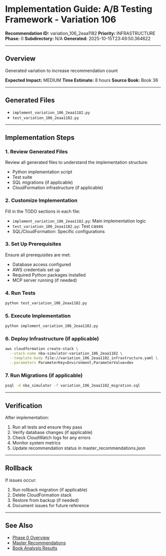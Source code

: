 # Implementation Guide: A/B Testing Framework - Variation 106

**Recommendation ID:** variation_106_2eaa1182
**Priority:** INFRASTRUCTURE
**Phase:** 0
**Subdirectory:** N/A
**Generated:** 2025-10-15T23:49:50.364622

---

## Overview

Generated variation to increase recommendation count

**Expected Impact:** MEDIUM
**Time Estimate:** 8 hours
**Source Book:** Book 36

---

## Generated Files

- `implement_variation_106_2eaa1182.py`
- `test_variation_106_2eaa1182.py`

---

## Implementation Steps

### 1. Review Generated Files

Review all generated files to understand the implementation structure:
- Python implementation script
- Test suite
- SQL migrations (if applicable)
- CloudFormation infrastructure (if applicable)

### 2. Customize Implementation

Fill in the TODO sections in each file:
- `implement_variation_106_2eaa1182.py`: Main implementation logic
- `test_variation_106_2eaa1182.py`: Test cases
- SQL/CloudFormation: Specific configurations

### 3. Set Up Prerequisites

Ensure all prerequisites are met:
- Database access configured
- AWS credentials set up
- Required Python packages installed
- MCP server running (if needed)

### 4. Run Tests

```bash
python test_variation_106_2eaa1182.py
```

### 5. Execute Implementation

```bash
python implement_variation_106_2eaa1182.py
```

### 6. Deploy Infrastructure (if applicable)

```bash
aws cloudformation create-stack \
  --stack-name nba-simulator-variation_106_2eaa1182 \
  --template-body file://variation_106_2eaa1182_infrastructure.yaml \
  --parameters ParameterKey=Environment,ParameterValue=dev
```

### 7. Run Migrations (if applicable)

```bash
psql -d nba_simulator -f variation_106_2eaa1182_migration.sql
```

---

## Verification

After implementation:
1. Run all tests and ensure they pass
2. Verify database changes (if applicable)
3. Check CloudWatch logs for any errors
4. Monitor system metrics
5. Update recommendation status in master_recommendations.json

---

## Rollback

If issues occur:
1. Run rollback migration (if applicable)
2. Delete CloudFormation stack
3. Restore from backup (if needed)
4. Document issues for future reference

---

## See Also

- [Phase 0 Overview](/Users/ryanranft/nba-simulator-aws/docs/phases/phase_0/)
- [Master Recommendations](/Users/ryanranft/nba-mcp-synthesis/analysis_results/master_recommendations.json)
- [Book Analysis Results](/Users/ryanranft/nba-mcp-synthesis/analysis_results/)
